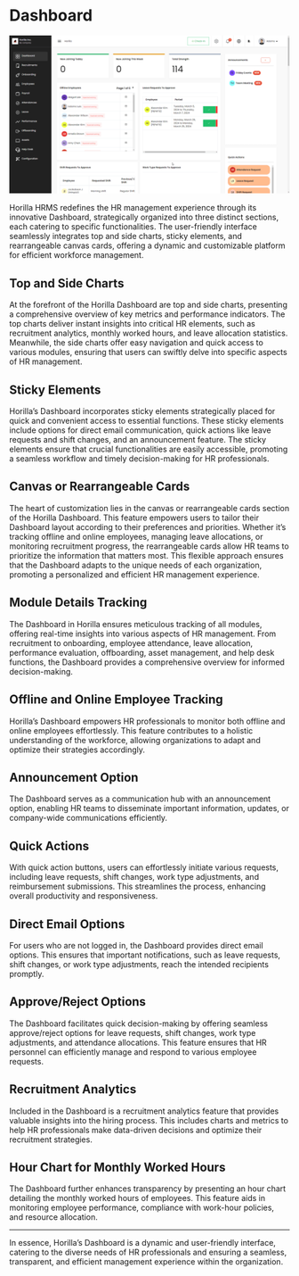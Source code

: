 # Dashboard

![alt text](media/image.png)

Horilla HRMS redefines the HR management experience through its innovative Dashboard, strategically organized into three distinct sections, each catering to specific functionalities. The user-friendly interface seamlessly integrates top and side charts, sticky elements, and rearrangeable canvas cards, offering a dynamic and customizable platform for efficient workforce management.

## Top and Side Charts
At the forefront of the Horilla Dashboard are top and side charts, presenting a comprehensive overview of key metrics and performance indicators. The top charts deliver instant insights into critical HR elements, such as recruitment analytics, monthly worked hours, and leave allocation statistics. Meanwhile, the side charts offer easy navigation and quick access to various modules, ensuring that users can swiftly delve into specific aspects of HR management.

## Sticky Elements
Horilla’s Dashboard incorporates sticky elements strategically placed for quick and convenient access to essential functions. These sticky elements include options for direct email communication, quick actions like leave requests and shift changes, and an announcement feature. The sticky elements ensure that crucial functionalities are easily accessible, promoting a seamless workflow and timely decision-making for HR professionals.

## Canvas or Rearrangeable Cards
The heart of customization lies in the canvas or rearrangeable cards section of the Horilla Dashboard. This feature empowers users to tailor their Dashboard layout according to their preferences and priorities. Whether it’s tracking offline and online employees, managing leave allocations, or monitoring recruitment progress, the rearrangeable cards allow HR teams to prioritize the information that matters most. This flexible approach ensures that the Dashboard adapts to the unique needs of each organization, promoting a personalized and efficient HR management experience.

## Module Details Tracking
The Dashboard in Horilla ensures meticulous tracking of all modules, offering real-time insights into various aspects of HR management. From recruitment to onboarding, employee attendance, leave allocation, performance evaluation, offboarding, asset management, and help desk functions, the Dashboard provides a comprehensive overview for informed decision-making.

## Offline and Online Employee Tracking
Horilla’s Dashboard empowers HR professionals to monitor both offline and online employees effortlessly. This feature contributes to a holistic understanding of the workforce, allowing organizations to adapt and optimize their strategies accordingly.

## Announcement Option
The Dashboard serves as a communication hub with an announcement option, enabling HR teams to disseminate important information, updates, or company-wide communications efficiently.

## Quick Actions
With quick action buttons, users can effortlessly initiate various requests, including leave requests, shift changes, work type adjustments, and reimbursement submissions. This streamlines the process, enhancing overall productivity and responsiveness.

## Direct Email Options
For users who are not logged in, the Dashboard provides direct email options. This ensures that important notifications, such as leave requests, shift changes, or work type adjustments, reach the intended recipients promptly.

## Approve/Reject Options
The Dashboard facilitates quick decision-making by offering seamless approve/reject options for leave requests, shift changes, work type adjustments, and attendance allocations. This feature ensures that HR personnel can efficiently manage and respond to various employee requests.

## Recruitment Analytics
Included in the Dashboard is a recruitment analytics feature that provides valuable insights into the hiring process. This includes charts and metrics to help HR professionals make data-driven decisions and optimize their recruitment strategies.

## Hour Chart for Monthly Worked Hours
The Dashboard further enhances transparency by presenting an hour chart detailing the monthly worked hours of employees. This feature aids in monitoring employee performance, compliance with work-hour policies, and resource allocation.

---

In essence, Horilla’s Dashboard is a dynamic and user-friendly interface, catering to the diverse needs of HR professionals and ensuring a seamless, transparent, and efficient management experience within the organization.
